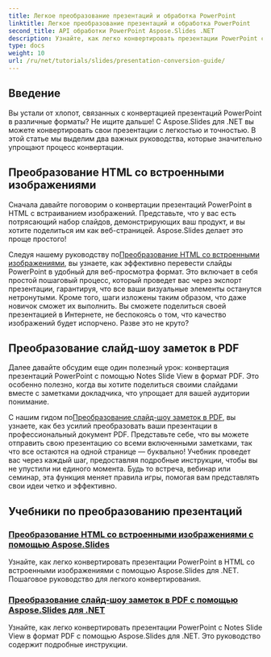```yaml
---
title: Легкое преобразование презентаций и обработка PowerPoint
linktitle: Легкое преобразование презентаций и обработка PowerPoint
second_title: API обработки PowerPoint Aspose.Slides .NET
description: Узнайте, как легко конвертировать презентации PowerPoint с помощью Aspose.Slides для .NET, следуя нашим понятным пошаговым инструкциям.
type: docs
weight: 10
url: /ru/net/tutorials/slides/presentation-conversion-guide/
---
```

## Введение

Вы устали от хлопот, связанных с конвертацией презентаций PowerPoint в различные форматы? Не ищите дальше! С Aspose.Slides для .NET вы можете конвертировать свои презентации с легкостью и точностью. В этой статье мы выделим два важных руководства, которые значительно упрощают процесс конвертации.

## Преобразование HTML со встроенными изображениями

Сначала давайте поговорим о конвертации презентаций PowerPoint в HTML с встраиванием изображений. Представьте, что у вас есть потрясающий набор слайдов, демонстрирующих ваш продукт, и вы хотите поделиться им как веб-страницей. Aspose.Slides делает это проще простого! 

 Следуя нашему руководству по[Преобразование HTML со встроенными изображениями](./converting-html-with-embedded-images/), вы узнаете, как эффективно перевести слайды PowerPoint в удобный для веб-просмотра формат. Это включает в себя простой пошаговый процесс, который проведет вас через экспорт презентации, гарантируя, что все ваши визуальные элементы останутся нетронутыми. Кроме того, шаги изложены таким образом, что даже новичок сможет их выполнить. Вы сможете поделиться своей презентацией в Интернете, не беспокоясь о том, что качество изображений будет испорчено. Разве это не круто?

## Преобразование слайд-шоу заметок в PDF

Далее давайте обсудим еще один полезный урок: конвертация презентаций PowerPoint с помощью Notes Slide View в формат PDF. Это особенно полезно, когда вы хотите поделиться своими слайдами вместе с заметками докладчика, что упрощает для вашей аудитории понимание. 

 С нашим гидом по[Преобразование слайд-шоу заметок в PDF](./converting-notes-slide-view-to-pdf/), вы узнаете, как без усилий преобразовать ваши презентации в профессиональный документ PDF. Представьте себе, что вы можете отправить свою презентацию со всеми включенными заметками, так что все остаются на одной странице — буквально! Учебник проведет вас через каждый шаг, предоставляя подробные инструкции, чтобы вы не упустили ни единого момента. Будь то встреча, вебинар или семинар, эта функция меняет правила игры, помогая вам представлять свои идеи четко и эффективно.

## Учебники по преобразованию презентаций
### [Преобразование HTML со встроенными изображениями с помощью Aspose.Slides](./converting-html-with-embedded-images/)
Узнайте, как легко конвертировать презентации PowerPoint в HTML со встроенными изображениями с помощью Aspose.Slides для .NET. Пошаговое руководство для легкого конвертирования.
### [Преобразование слайд-шоу заметок в PDF с помощью Aspose.Slides для .NET](./converting-notes-slide-view-to-pdf/)
Узнайте, как легко конвертировать презентации PowerPoint с Notes Slide View в формат PDF с помощью Aspose.Slides для .NET. Это руководство содержит подробные инструкции.